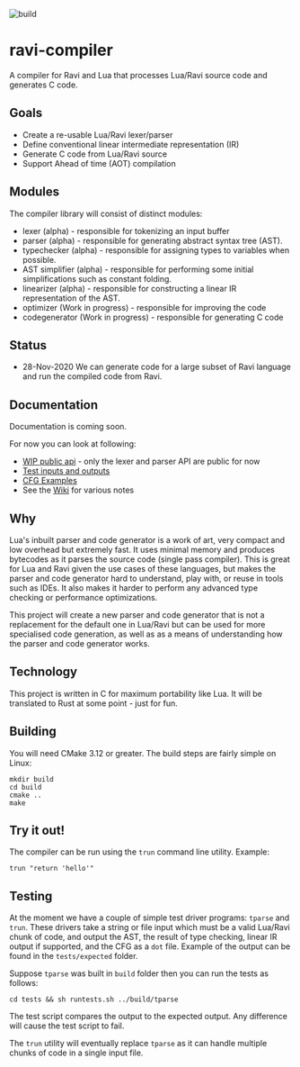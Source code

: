 ![build](https://github.com/dibyendumajumdar/ravi-compiler/workflows/build/badge.svg)

# ravi-compiler
A compiler for Ravi and Lua that processes Lua/Ravi source code and generates C code.

## Goals

* Create a re-usable Lua/Ravi lexer/parser
* Define conventional linear intermediate representation (IR)
* Generate C code from Lua/Ravi source
* Support Ahead of time (AOT) compilation

## Modules

The compiler library will consist of distinct modules:

* lexer (alpha) - responsible for tokenizing an input buffer
* parser (alpha) - responsible for generating abstract syntax tree (AST).
* typechecker (alpha) - responsible for assigning types to variables when possible.
* AST simplifier (alpha) - responsible for performing some initial simplifications such as constant folding.
* linearizer (alpha) - responsible for constructing a linear IR representation of the AST.
* optimizer (Work in progress) - responsible for improving the code
* codegenerator (Work in progress) - responsible for generating C code

## Status

* 28-Nov-2020 We can generate code for a large subset of Ravi language and run the compiled code from Ravi.

## Documentation

Documentation is coming soon.

For now you can look at following:
* [WIP public api](https://github.com/dibyendumajumdar/ravi-compiler/blob/master/include/ravi_compiler.h) - only the lexer and parser API are public for now
* [Test inputs and outputs](https://github.com/dibyendumajumdar/ravi-compiler/blob/master/tests)
* [CFG Examples](https://github.com/dibyendumajumdar/ravi-compiler/tree/master/docs/cfg)
* See the [Wiki](https://github.com/dibyendumajumdar/ravi-compiler/wiki) for various notes

## Why

Lua's inbuilt parser and code generator is a work of art, very compact and low overhead but extremely fast. It uses minimal memory and produces bytecodes as it parses the source code (single pass compiler). This is great for Lua and Ravi given the use cases of these languages, but makes the parser and code generator hard to understand, play with, or reuse in tools such as IDEs. It also makes it harder to perform any advanced type checking or performance optimizations. 

This project will create a new parser and code generator that is not a replacement for the default one in Lua/Ravi but can be used for more specialised code generation, as well as as a means of understanding how the parser and code generator works.

## Technology

This project is written in C for maximum portability like Lua. It will be translated to Rust at some point - just for fun.

## Building 

You will need CMake 3.12 or greater. The build steps are fairly simple on Linux:

```
mkdir build
cd build
cmake ..
make 
```

## Try it out!

The compiler can be run using the `trun` command line utility.
Example:

```
trun "return 'hello'"
```

## Testing

At the moment we have a couple of simple test driver programs: `tparse` and `trun`. These drivers take a string or file input which must be a valid Lua/Ravi chunk of code, and output the AST, the result of type checking, linear IR output if supported, and the CFG as a `dot` file. Example of the output can be found in the `tests/expected` folder.

Suppose `tparse` was built in `build` folder then you can run the tests as follows:

```
cd tests && sh runtests.sh ../build/tparse
```

The test script compares the output to the expected output. Any difference will cause the test script to fail.

The `trun` utility will eventually replace `tparse` as it can handle multiple chunks of code in a single input file. 
